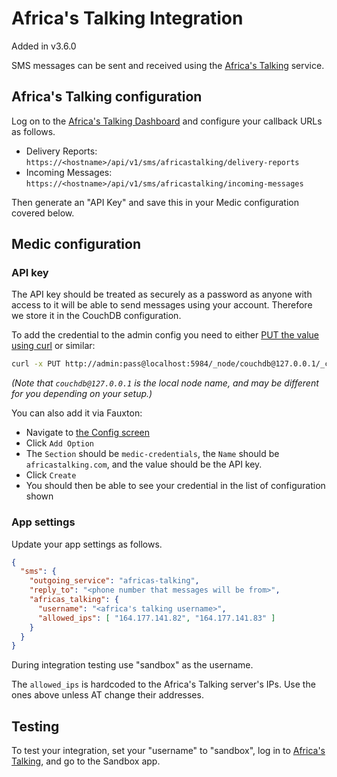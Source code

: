 # Africa's Talking Integration

Added in v3.6.0

SMS messages can be sent and received using the [Africa's Talking](https://africastalking.com) service.

## Africa's Talking configuration

Log on to the [Africa's Talking Dashboard](https://account.africastalking.com) and configure your callback URLs as follows.

- Delivery Reports: `https://<hostname>/api/v1/sms/africastalking/delivery-reports`
- Incoming Messages: `https://<hostname>/api/v1/sms/africastalking/incoming-messages`

Then generate an "API Key" and save this in your Medic configuration covered below.

## Medic configuration

### API key

The API key should be treated as securely as a password as anyone with access to it will be able to send messages using your account. Therefore we store it in the CouchDB configuration.

To add the credential to the admin config you need to either [PUT the value using curl](https://docs.couchdb.org/en/stable/api/server/configuration.html#put--_node-node-name-_config-section-key) or similar:

```sh
curl -x PUT http://admin:pass@localhost:5984/_node/couchdb@127.0.0.1/_config/medic-credentials/africastalking.com -d "<your-api-key>"
```

_(Note that `couchdb@127.0.0.1` is the local node name, and may be different for you depending on your setup.)_

You can also add it via Fauxton:
 - Navigate to [the Config screen](http://localhost:5984/_utils/#/_config)
 - Click `Add Option`
 - The `Section` should be `medic-credentials`, the `Name` should be `africastalking.com`, and the value should be the API key.
 - Click `Create`
 - You should then be able to see your credential in the list of configuration shown

### App settings

Update your app settings as follows.

```json
{
  "sms": {
    "outgoing_service": "africas-talking",
    "reply_to": "<phone number that messages will be from>",
    "africas_talking": {
      "username": "<africa's talking username>",
      "allowed_ips": [ "164.177.141.82", "164.177.141.83" ]
    }
  }
}
```

During integration testing use "sandbox" as the username.

The `allowed_ips` is hardcoded to the Africa's Talking server's IPs. Use the ones above unless AT change their addresses.

## Testing

To test your integration, set your "username" to "sandbox", log in to [Africa's Talking](https://account.africastalking.com), and go to the Sandbox app.
